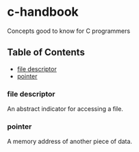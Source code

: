 # c-handbook

Concepts good to know for C programmers

## Table of Contents
- [file descriptor](#file-descriptor)
- [pointer](#pointer)

### file descriptor
An abstract indicator for accessing a file.

### pointer
A memory address of another piece of data.
